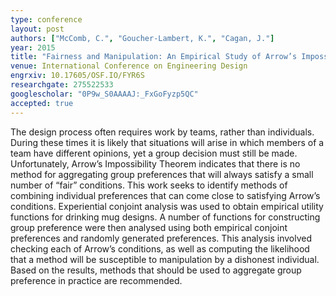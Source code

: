 ```yaml
---
type: conference
layout: post
authors: ["McComb, C.", "Goucher-Lambert, K.", "Cagan, J."]
year: 2015
title: "Fairness and Manipulation: An Empirical Study of Arrow’s Impossibility Theorem International Conference on Engineering Design"
venue: International Conference on Engineering Design
engrxiv: 10.17605/OSF.IO/FYR6S
researchgate: 275522533
googlescholar: "0P9w_S0AAAAJ:_FxGoFyzp5QC"
accepted: true
---
```

The design process often requires work by teams, rather than individuals. During these times it is likely that situations will arise in which members of a team have different opinions, yet a group decision must still be made. Unfortunately, Arrow’s Impossibility Theorem indicates that there is no method for aggregating group preferences that will always satisfy a small number of “fair” conditions. This work seeks to identify methods of combining individual preferences that can come close to satisfying Arrow’s conditions. Experiential conjoint analysis was used to obtain empirical utility functions for drinking mug designs. A number of functions for constructing group preference were then analysed using both empirical conjoint preferences and randomly generated preferences. This analysis involved checking each of Arrow’s conditions, as well as computing the likelihood that a method will be susceptible to manipulation by a dishonest individual. Based on the results, methods that should be used to aggregate group preference in practice are recommended.
